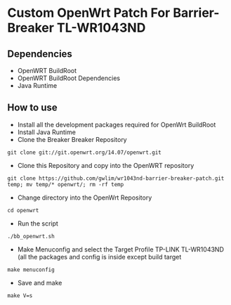 Custom OpenWrt Patch For Barrier-Breaker TL-WR1043ND
=============================================================

Dependencies
------------

* OpenWRT BuildRoot
* OpenWRT BuildRoot Dependencies
* Java Runtime

How to use
----------

* Install all the development packages required for OpenWrt BuildRoot
* Install Java Runtime
* Clone the Breaker Breaker Repository
```
git clone git://git.openwrt.org/14.07/openwrt.git
```
* Clone this Repository and copy into the OpenWRT repository
```
git clone https://github.com/gwlim/wr1043nd-barrier-breaker-patch.git temp; mv temp/* openwrt/; rm -rf temp
```

* Change directory into the OpenWrt Repository
```
cd openwrt
```

* Run the script
```
./bb_openwrt.sh
```
* Make Menuconfig and select the Target Profile TP-LINK TL-WR1043ND (all the packages and config is inside except build target
```
make menuconfig
```
* Save and make
```
make V=s
```


